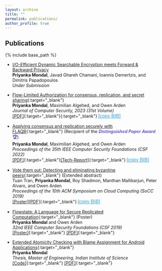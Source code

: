 ```yaml
---
layout: archive
title: ""
permalink: publications/
author_profile: true
---
```


<style>		
       button {
	    width: 80px;
	    height: 20px;
	    background-color:Azure;/*#87CEEB;/*#008CBA;*/
	    color: #4B9CD3;/*#00BFFF;/*#318CE7;/*#89CFF0;*/
            border-color:White;
            font-size: 16px;
            font-weight: 400;
            padding: 0px;
            border: 0px;
	    text-decoration: underline;
	}    
        button:active {
        	background-color: Cyan;
                color: Black;
	}
        .dontPrint {
               display:none;
        }
</style>

## Publications
<!--You can also find my published articles on [Google Scholar](https://scholar.google.com/citations?user=xHRP7lkAAAAJ&hl=en){:target="_blank"} -->
{% include base_path %}

- [I/O-Efficient Dynamic Searchable Encryption meets Forward &
Backward Privacy]()<br>
**Priyanka Mondal**, Javad Ghareh Chamani, Ioannis Demertzis, and Dimitris Papadopoulos <br>
<i>Under Submission</i>

- [Flow-Limited Authorization for consensus, replication, and secret sharing](https://content.iospress.com/articles/journal-of-computer-security/jcs230048){:target="_blank"}<br>
**Priyanka Mondal**, Maximilian Algehed, and Owen Arden <br>
  <i>Journal of Computer Security, 2023 (31st Volume)</i><br>
  [[PDF]](https://priyanka-mondal.github.io/FLAQRJCS.pdf){:target="_blank"}{:target="_blank"}<button onclick="copyBib('@INPROCEEDINGS{pmondaljcs23,
  author={Mondal, Priyanka and Algehed, Maximilian and Arden, Owen},
  booktitle={31st Volume of Journal of Computer Security, Issue 5}, 
  title={Flow-Limited Authorization for consensus, replication, and secret sharing}, 
  year={2023},
  volume={5},
  number={},
  pages={615-645},
  doi={10.3233/JCS-230048}}')">[copy BIB]</button>

- [Applying consensus and replication securely with FLAQR](https://ieeexplore.ieee.org/document/9919637){:target="_blank"} (Recipient of the <b> <font color="SlateBlue"> <i> Distinguished Paper Award </i> 🏆</font></b>) <br>
**Priyanka Mondal**, Maximilian Algehed, and Owen Arden <br>
<i>Proceedings of the 35th IEEE Computer Security Foundations (CSF 2022)</i><br>
[[PDF]](https://priyanka-mondal.github.io/FLAQR_official.pdf){:target="_blank"}[[Tech-Report]](https://arxiv.org/abs/2205.04384){:target="_blank"}<button onclick="copyBib('@INPROCEEDINGS{9919637,
  author={Mondal, Priyanka and Algehed, Maximilian and Arden, Owen},
  booktitle={2022 IEEE 35th Computer Security Foundations Symposium (CSF)}, 
  title={Applying consensus and replication securely with FLAQR}, 
  year={2022},
  volume={},
  number={},
  pages={163-178},
  doi={10.1109/CSF54842.2022.9919637}}')">[copy BIB]</button>


- [Vote them out: Detecting and eliminating byzantine peers](https://dl.acm.org/doi/abs/10.1145/3357223.3365442){:target="_blank"} (Extended abstract)<br>
Tuan Tran, **Priyanka Mondal**, Roy Shadmon, Manthan Mallikarjun, Peter Alvaro, and Owen Arden <br>
<i>Proceedings of the 10th ACM Symposium on Cloud Computing (SoCC 2019)</i><br>
[[Poster]]()[[PDF]](https://priyanka-mondal.github.io/voteThemOut.pdf){:target="_blank"}<button onclick="copyBib('@inproceedings{10.1145/3357223.3365442,
author = {Tran, Tuan and Mondal, Priyanka and Shadmon, Roy and Mallikarjun, Manthan and Alvaro, Peter and Arden, Owen},
title = {Vote Them Out: Detecting and Eliminating Byzantine Peers},
year = {2019},
isbn = {9781450369732},
publisher = {Association for Computing Machinery},
address = {New York, NY, USA},
abstract = {},
booktitle = {Proceedings of the ACM Symposium on Cloud Computing},
pages = {480},
numpages = {1},
location = {Santa Cruz, CA, USA},
series = {SoCC 2019},
doi = {10.1145/3357223.3365442}}')">[copy BIB]</button>

- [Flowstate: A Language for Secure Replicated Computation](https://web.stevens.edu/csf2019/program.html){:target="_blank"} (Poster)<br>
**Priyanka Mondal** and Owen Arden <br>
<i>32nd IEEE Computer Security Foundations (CSF 2019)</i><br>
[[Poster]](https://priyanka-mondal.github.io/Flowstate_Poster.pdf){:target="_blank"}
[[PDF]](https://priyanka-mondal.github.io/CSF_2019_paper_6.pdf){:target="_blank"}

- [Extended Atomicity Checking with Blame Assignment for
Android Applications](https://priyanka-mondal.github.io/PriyankaMEThesis.pdf){:target="_blank"}<br>
**Priyanka Mondal** <br>
<i>Thesis, Master of Engineering, Indian Institute of Science</i><br>
[[Code]](https://priyanka-mondal.github.io/PriyankaMEThesis.pdf){:target="_blank"}
[[PDF]](https://priyanka-mondal.github.io/PriyankaMEThesis.pdf){:target="_blank"}


<script>     
function copyBib(name) 
{
    navigator.clipboard.writeText(name);
}
</script>

